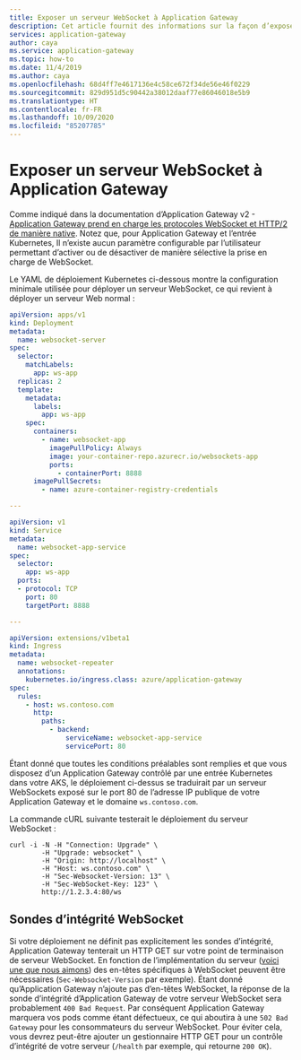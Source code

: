 ```yaml
---
title: Exposer un serveur WebSocket à Application Gateway
description: Cet article fournit des informations sur la façon d’exposer un serveur WebSocket à Application Gateway avec le contrôleur d’entrée pour les clusters AKS.
services: application-gateway
author: caya
ms.service: application-gateway
ms.topic: how-to
ms.date: 11/4/2019
ms.author: caya
ms.openlocfilehash: 68d4ff7e4617136e4c58ce672f34de56e46f0229
ms.sourcegitcommit: 829d951d5c90442a38012daaf77e86046018e5b9
ms.translationtype: HT
ms.contentlocale: fr-FR
ms.lasthandoff: 10/09/2020
ms.locfileid: "85207785"
---
```

# <a name="expose-a-websocket-server-to-application-gateway"></a>Exposer un serveur WebSocket à Application Gateway

Comme indiqué dans la documentation d’Application Gateway v2 - [Application Gateway prend en charge les protocoles WebSocket et HTTP/2 de manière native](features.md#websocket-and-http2-traffic). Notez que, pour Application Gateway et l’entrée Kubernetes, Il n’existe aucun paramètre configurable par l’utilisateur permettant d’activer ou de désactiver de manière sélective la prise en charge de WebSocket.

Le YAML de déploiement Kubernetes ci-dessous montre la configuration minimale utilisée pour déployer un serveur WebSocket, ce qui revient à déployer un serveur Web normal :
```yaml
apiVersion: apps/v1
kind: Deployment
metadata:
  name: websocket-server
spec:
  selector:
    matchLabels:
      app: ws-app
  replicas: 2
  template:
    metadata:
      labels:
        app: ws-app
    spec:
      containers:
        - name: websocket-app
          imagePullPolicy: Always
          image: your-container-repo.azurecr.io/websockets-app
          ports:
            - containerPort: 8888
      imagePullSecrets:
        - name: azure-container-registry-credentials

---

apiVersion: v1
kind: Service
metadata:
  name: websocket-app-service
spec:
  selector:
    app: ws-app
  ports:
  - protocol: TCP
    port: 80
    targetPort: 8888

---

apiVersion: extensions/v1beta1
kind: Ingress
metadata:
  name: websocket-repeater
  annotations:
    kubernetes.io/ingress.class: azure/application-gateway
spec:
  rules:
    - host: ws.contoso.com
      http:
        paths:
          - backend:
              serviceName: websocket-app-service
              servicePort: 80
```

Étant donné que toutes les conditions préalables sont remplies et que vous disposez d’un Application Gateway contrôlé par une entrée Kubernetes dans votre AKS, le déploiement ci-dessus se traduirait par un serveur WebSockets exposé sur le port 80 de l’adresse IP publique de votre Application Gateway et le domaine `ws.contoso.com`.

La commande cURL suivante testerait le déploiement du serveur WebSocket :
```shell
curl -i -N -H "Connection: Upgrade" \
        -H "Upgrade: websocket" \
        -H "Origin: http://localhost" \
        -H "Host: ws.contoso.com" \
        -H "Sec-Websocket-Version: 13" \
        -H "Sec-WebSocket-Key: 123" \
        http://1.2.3.4:80/ws
```

## <a name="websocket-health-probes"></a>Sondes d’intégrité WebSocket

Si votre déploiement ne définit pas explicitement les sondes d’intégrité, Application Gateway tenterait un HTTP GET sur votre point de terminaison de serveur WebSocket.
En fonction de l’implémentation du serveur ([voici une que nous aimons](https://github.com/gorilla/websocket/blob/master/examples/chat/main.go)) des en-têtes spécifiques à WebSocket peuvent être nécessaires (`Sec-Websocket-Version` par exemple).
Étant donné qu’Application Gateway n’ajoute pas d’en-têtes WebSocket, la réponse de la sonde d’intégrité d’Application Gateway de votre serveur WebSocket sera probablement `400 Bad Request`.
Par conséquent Application Gateway marquera vos pods comme étant défectueux, ce qui aboutira à une `502 Bad Gateway` pour les consommateurs du serveur WebSocket.
Pour éviter cela, vous devrez peut-être ajouter un gestionnaire HTTP GET pour un contrôle d’intégrité de votre serveur (`/health` par exemple, qui retourne `200 OK`).
